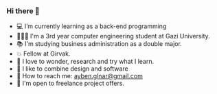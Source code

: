 ### Hi there 👋

- 💻 I’m currently learning as a back-end programming 
- 👩🏻‍💻 I'm a 3rd year computer engineering student at Gazi University.
- 📚 I'm studying business administration as a double major.
- 💥 Fellow at Girvak.
- 🚀 I love to wonder, research and try what I learn. 
- 🎨 I like to combine design and software 
- 🛫 How to reach me: ayben.glnar@gmail.com
- 🎈 I'm open to freelance project offers.

<!--
**AybenGulnar/AybenGulnar** is a ✨ _special_ ✨ repository because its `README.md` (this file) appears on your GitHub profile.

Here are some ideas to get you started:

- 🔭 I’m currently working on ...
- 🌱 I’m currently learning ...
- 👯 I’m looking to collaborate on ...
- 🤔 I’m looking for help with ...
- 💬 Ask me about ...
- 📫 How to reach me: ...
- 😄 Pronouns: ...
- ⚡ Fun fact: ...
-->
